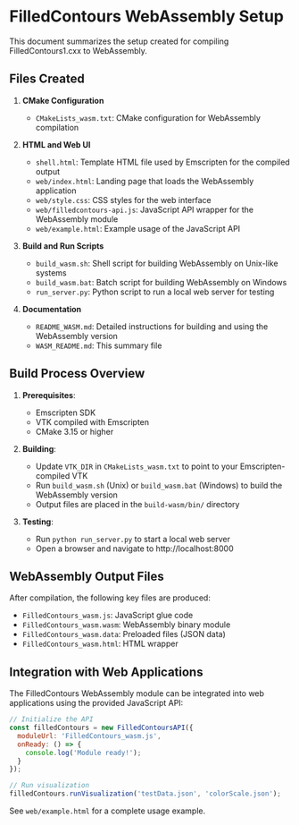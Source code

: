 # FilledContours WebAssembly Setup

This document summarizes the setup created for compiling FilledContours1.cxx to WebAssembly.

## Files Created

1. **CMake Configuration**
   - `CMakeLists_wasm.txt`: CMake configuration for WebAssembly compilation
   
2. **HTML and Web UI**
   - `shell.html`: Template HTML file used by Emscripten for the compiled output
   - `web/index.html`: Landing page that loads the WebAssembly application
   - `web/style.css`: CSS styles for the web interface
   - `web/filledcontours-api.js`: JavaScript API wrapper for the WebAssembly module
   - `web/example.html`: Example usage of the JavaScript API

3. **Build and Run Scripts**
   - `build_wasm.sh`: Shell script for building WebAssembly on Unix-like systems
   - `build_wasm.bat`: Batch script for building WebAssembly on Windows
   - `run_server.py`: Python script to run a local web server for testing

4. **Documentation**
   - `README_WASM.md`: Detailed instructions for building and using the WebAssembly version
   - `WASM_README.md`: This summary file

## Build Process Overview

1. **Prerequisites**:
   - Emscripten SDK
   - VTK compiled with Emscripten
   - CMake 3.15 or higher

2. **Building**:
   - Update `VTK_DIR` in `CMakeLists_wasm.txt` to point to your Emscripten-compiled VTK
   - Run `build_wasm.sh` (Unix) or `build_wasm.bat` (Windows) to build the WebAssembly version
   - Output files are placed in the `build-wasm/bin/` directory

3. **Testing**:
   - Run `python run_server.py` to start a local web server
   - Open a browser and navigate to http://localhost:8000

## WebAssembly Output Files

After compilation, the following key files are produced:

- `FilledContours_wasm.js`: JavaScript glue code
- `FilledContours_wasm.wasm`: WebAssembly binary module
- `FilledContours_wasm.data`: Preloaded files (JSON data)
- `FilledContours_wasm.html`: HTML wrapper

## Integration with Web Applications

The FilledContours WebAssembly module can be integrated into web applications using the provided JavaScript API:

```javascript
// Initialize the API
const filledContours = new FilledContoursAPI({
  moduleUrl: 'FilledContours_wasm.js',
  onReady: () => {
    console.log('Module ready!');
  }
});

// Run visualization
filledContours.runVisualization('testData.json', 'colorScale.json');
```

See `web/example.html` for a complete usage example. 